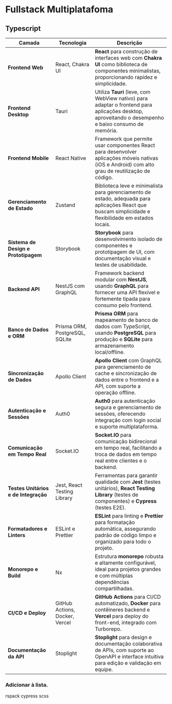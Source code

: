 # Fullstack Multiplatafoma

## Typescript

| **Camada**                           | **Tecnologia**                                  | **Descrição**                                                                                                                                         |
| ------------------------------------ | ----------------------------------------------- | ----------------------------------------------------------------------------------------------------------------------------------------------------- |
| **Frontend Web**                     | React, Chakra UI                                | **React** para construção de interfaces web com **Chakra UI** como biblioteca de componentes minimalistas, proporcionando rapidez e simplicidade.     |
| **Frontend Desktop**                 | Tauri                                           | Utiliza **Tauri** (leve, com WebView nativo) para adaptar o frontend para aplicações desktop, aproveitando o desempenho e baixo consumo de memória.   |
| **Frontend Mobile**                  | React Native                                    | Framework que permite usar componentes React para desenvolver aplicações móveis nativas (iOS e Android) com alto grau de reutilização de código.      |
| **Gerenciamento de Estado**          | Zustand                                         | Biblioteca leve e minimalista para gerenciamento de estado, adequada para aplicações React que buscam simplicidade e flexibilidade em estados locais. |
| **Sistema de Design e Prototipagem** | Storybook                                       | **Storybook** para desenvolvimento isolado de componentes e prototipagem de UI, com documentação visual e testes de usabilidade.                      |
| **Backend API**                      | NestJS com GraphQL                              | Framework backend modular com **NestJS**, usando **GraphQL** para fornecer uma API flexível e fortemente tipada para consumo pelo frontend.           |
| **Banco de Dados e ORM**             | Prisma ORM, PostgreSQL, SQLite                  | **Prisma ORM** para mapeamento de banco de dados com TypeScript, usando **PostgreSQL** para produção e **SQLite** para armazenamento local/offline.   |
| **Sincronização de Dados**           | Apollo Client                                   | **Apollo Client** com GraphQL para gerenciamento de cache e sincronização de dados entre o frontend e a API, com suporte a operação offline.          |
| **Autenticação e Sessões**           | Auth0                                           | **Auth0** para autenticação segura e gerenciamento de sessões, oferecendo integração com login social e suporte multiplataforma.                      |
| **Comunicação em Tempo Real**        | Socket.IO                                       | **Socket.IO** para comunicação bidirecional em tempo real, facilitando a troca de dados em tempo real entre clientes e o backend.                    |
| **Testes Unitários e de Integração** | Jest, React Testing Library                     | Ferramentas para garantir qualidade com **Jest** (testes unitários), **React Testing Library** (testes de componentes) e **Cypress** (testes E2E).    |
| **Formatadores e Linters**           | ESLint e Prettier                               | **ESLint** para linting e **Prettier** para formatação automática, assegurando padrão de código limpo e organizado para todo o projeto.               |
| **Monorepo e Build**                 | Nx                                              | Estrutura **monorepo** robusta e altamente configurável, ideal para projetos grandes e com múltiplas dependências compartilhadas.                     |
| **CI/CD e Deploy**                   | GitHub Actions, Docker, Vercel                  | **GitHub Actions** para CI/CD automatizado, **Docker** para contêineres backend e **Vercel** para deploy do front-end, integrado com Turborepo.       |
| **Documentação da API**              | Stoplight                                       | **Stoplight** para design e documentação colaborativa de APIs, com suporte ao OpenAPI e interface intuitiva para edição e validação em equipe.       |

### Adicionar à lista.
rspack
cypress
scss
